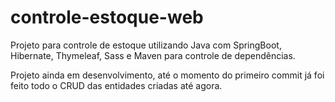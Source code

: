 # controle-estoque-web

Projeto para controle de estoque utilizando Java com SpringBoot, Hibernate, Thymeleaf, Sass e Maven para controle de dependências.

Projeto ainda em desenvolvimento, até o momento do primeiro commit já foi feito todo o CRUD das entidades criadas até agora.
